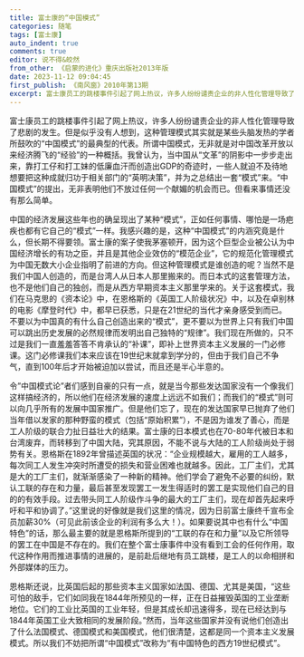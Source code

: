 ```yaml
---
title: 富士康的“中国模式”
categories: 随笔
tags: [富士康]
auto_indent: true
comments: true
editor: 说不得&皎然
from_other: 《启蒙的进化》重庆出版社2013年版
date: 2023-11-12 09:04:45
first_publish: 《南风窗》2010年第13期
excerpt: 富士康员工的跳楼事件引起了网上热议，许多人纷纷谴责企业的非人性化管理导致了悲剧的发生。但是似乎没有人想到，这种管理模式其实就是某些头脑发热的学者所鼓吹的“中国模式”的最典型的代表。所谓中国模式，无非就是对中国改革开放以来经济腾飞的“经验”的一种概括。我曾认为，当中国从“文革”的阴影中一步步走出来，靠打工仔和打工妹的低廉血汗而创造出GDP的奇迹时，一些人就迫不及待地想要把这种成就归功于相关部门的“英明决策”，并为之总结出一套“模式”来。“中国模式”的提出，无非表明他们不放过任何一个献媚的机会而已。但看来事情还没有那么简单。
---
```

富士康员工的跳楼事件引起了网上热议，许多人纷纷谴责企业的非人性化管理导致了悲剧的发生。但是似乎没有人想到，这种管理模式其实就是某些头脑发热的学者所鼓吹的“中国模式”的最典型的代表。所谓中国模式，无非就是对中国改革开放以来经济腾飞的“经验”的一种概括。我曾认为，当中国从“文革”的阴影中一步步走出来，靠打工仔和打工妹的低廉血汗而创造出GDP的奇迹时，一些人就迫不及待地想要把这种成就归功于相关部门的“英明决策”，并为之总结出一套“模式”来。“中国模式”的提出，无非表明他们不放过任何一个献媚的机会而已。但看来事情还没有那么简单。

中国的经济发展这些年也的确呈现出了某种“模式”，正如任何事情、哪怕是一场疤疾也都有它自己的“模式”一样。我感兴趣的是，这种“中国模式”的内涵究竟是什么，但长期不得要领。富士康的案子使我茅塞顿开，因为这个巨型企业被公认为中国经济增长的有功之臣，并且是其他企业效仿的“模范企业”，它的规范化管理模式为中国无数大小企业指明了前进的方向。但这种管理模式是谁创造的呢？当然不是我们中国人创造的，而是台湾人从日本人那里搬来的。而日本式的这套管理方法，也不是他们自己的独创，而是从西方早期资本主义那里学来的。关于这套模式，我们在马克思的《资本论》中，在恩格斯的《英国工人阶级状况》中，以及在卓别林的电影《摩登时代》中，都早已获悉，只是在21世纪的当代才亲身感受到而已。不要以为中国真的有什么自己创造出来的“模式”，更不要以为世界上只有我们中国可以跳出历史发展的必然规律而发明出自己独特的“规律”。我们现在所做的，只不过是我们一直羞羞答答不肯承认的“补课”，即补上世界资本主义发展的一门必修课。这门必修课我们本来应该在19世纪末就拿到学分的，但由于我们自己不争气，直到100年后才开始被迫加以尝试，而且还是半心半意的。

令”中国模式论”者们感到自豪的只有一点，就是当今那些发达国家没有一个像我们这样搞经济的，所以他们在经济发展的速度上远远不如我们；而我们的“模式”则可以向几乎所有的发展中国家推广。但是他们忘了，现在的发达国家早已抛弃了他们当年借以发家的那种野蛮的模式（包括“原始积累”），不是因为谁发了善心，而是工人阶级的联合力扯日益壮大的结果。富士康的日本模式也在70-80年代被日本和台湾废弃，而转移到了中国大陆，究其原因，不能不说与大陆的工人阶级尚处于弱势有关。恩格斯在1892年曾描述英国的状况：“企业规模越大，雇用的工人越多，每次同工人发生冲突时所遭受的损失和营业困难也就越多。因此，工厂主们，尤其是大的工厂主们，就渐渐感染了一种新的精神。他们学会了避免不必要的纠纷，默认工联的存在和力量，最后甚至发现罢工一发生得适时的罢工是实现他们自己的目的的有效手段。过去带头同工人阶级作斗争的最大的工厂主们，现在却首先起来呼吁和平和协调了。”这里说的好像就是我们这里的情况，因为日前富士康终千宣布全员加薪30%（可见此前该企业的利润有多么大！）。如果要说其中也有什么“中国特色”的话，那么最主要的就是恩格斯所提到的“工联的存在和力量”以及它所领导的罢工在中国是不存在的。我们在整个富士康事件中没有看到工会的任何作用，取代这种作用而推进事情的进展的，是前赴后继地有员工跳楼，是工人的以命相拼和外部媒体的压力。

恩格斯还说，比英国后起的那些资本主义国家如法国、德国、尤其是美国，“这些可怕的敌手，它们如同我在1844年所预见的一样，正在日益摧毁英国的工业垄断地位。它们的工业比英国的工业年轻，但是其成长却迅速得多，现在已经达到与1844年英国工业大致相同的发展阶段。”然而，当年这些国家并没有说他们创造出了什么法国模式、德国模式和美国模式，他们很清楚，这都是同一个资本主义发展模式。所以我们不妨把所谓“中国模式”改称为“有中国特色的西方19世纪模式”。
